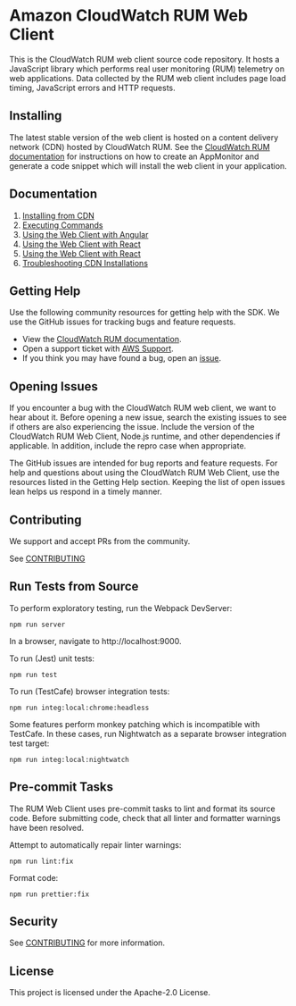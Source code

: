 # Amazon CloudWatch RUM Web Client

This is the CloudWatch RUM web client source code repository. It hosts a
JavaScript library which performs real user monitoring (RUM) telemetry on web
applications. Data collected by the RUM web client includes page load timing,
JavaScript errors and HTTP requests.

## Installing

The latest stable version of the web client is hosted on a content delivery
network (CDN) hosted by CloudWatch RUM. See the [CloudWatch RUM
documentation](https://docs.aws.amazon.com/AmazonCloudWatch/latest/monitoring/CloudWatch-RUM.html)
for instructions on how to create an AppMonitor and generate a code snippet
which will install the web client in your application.

## Documentation

1. [Installing from CDN](docs/cdn_installation.md)
2. [Executing Commands](docs/cdn_commands.md)
3. [Using the Web Client with Angular](docs/cdn_angular.md)
4. [Using the Web Client with React](docs/cdn_react.md)
5. [Using the Web Client with React](docs/cdn_react.md)
6. [Troubleshooting CDN Installations](docs/cdn_troubleshooting.md)

## Getting Help

Use the following community resources for getting help with the SDK. We use the GitHub issues for tracking bugs and feature requests.

-   View the [CloudWatch RUM documentation](https://docs.aws.amazon.com/AmazonCloudWatch/latest/monitoring/CloudWatch-RUM.html).
-   Open a support ticket with [AWS Support](https://docs.aws.amazon.com/awssupport/latest/user/getting-started.html).
-   If you think you may have found a bug, open an [issue](https://github.com/aws-observability/aws-rum-web/issues/new).

## Opening Issues

If you encounter a bug with the CloudWatch RUM web client, we want to hear
about it. Before opening a new issue, search the existing issues to see if
others are also experiencing the issue. Include the version of the CloudWatch
RUM Web Client, Node.js runtime, and other dependencies if applicable. In
addition, include the repro case when appropriate.

The GitHub issues are intended for bug reports and feature requests. For help
and questions about using the CloudWatch RUM Web Client, use the resources
listed in the Getting Help section. Keeping the list of open issues lean helps
us respond in a timely manner.

## Contributing

We support and accept PRs from the community.

See [CONTRIBUTING](./CONTRIBUTING.md)

## Run Tests from Source

To perform exploratory testing, run the Webpack DevServer:

`npm run server`

In a browser, navigate to http://localhost:9000.

To run (Jest) unit tests:

`npm run test`

To run (TestCafe) browser integration tests:

`npm run integ:local:chrome:headless`

Some features perform monkey patching which is incompatible with TestCafe. In
these cases, run Nightwatch as a separate browser integration test target:

`npm run integ:local:nightwatch`

## Pre-commit Tasks

The RUM Web Client uses pre-commit tasks to lint and format its source code.
Before submitting code, check that all linter and formatter warnings have been
resolved.

Attempt to automatically repair linter warnings:

`npm run lint:fix`

Format code:

`npm run prettier:fix`

## Security

See [CONTRIBUTING](CONTRIBUTING.md#security-issue-notifications) for more
information.

## License

This project is licensed under the Apache-2.0 License.
